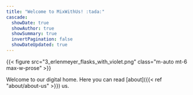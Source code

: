 ```yaml
---
title: "Welcome to MixWithUs! :tada:"
cascade:
  showDate: true
  showAuthor: true
  showSummary: true
  invertPagination: false
  showDateUpdated: true
---
```


{{< figure src="3_erlenmeyer_flasks_with_violet.png" class="m-auto mt-6 max-w-prose" >}}

Welcome to our digital home. Here you can read [about]({{< ref "about/about-us" >}}) us.